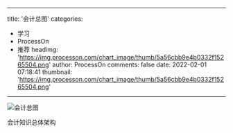 
---
title: '会计总图'
categories: 
 - 学习
 - ProcessOn
 - 推荐
headimg: 'https://img.processon.com/chart_image/thumb/5a56cbb9e4b0332f15265504.png'
author: ProcessOn
comments: false
date: 2022-02-01 07:18:41
thumbnail: 'https://img.processon.com/chart_image/thumb/5a56cbb9e4b0332f15265504.png'
---

<div>   
<img class="thumb" alt="会计总图" src="https://img.processon.com/chart_image/thumb/5a56cbb9e4b0332f15265504.png" referrerpolicy="no-referrer">
<p>会计知识总体架构</p>  
</div>
            